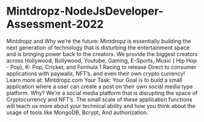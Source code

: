 # Mintdropz-NodeJsDeveloper-Assessment-2022
Mintdropz and Why we’re the future: Mintdropz is essentially building the next generation of technology that is disturbing the entertainment space and is bringing power back to the creators. We provide the biggest creators across Hollywood, Bollywood, Youtube, Gaming, E-Sports, Music ( Hip Hop - Pop), K- Pop, Cricket, and Formula 1 Racing to release Direct to consumer applications with paywalls, NFT’s, and even their own crypto currency! Learn more at: Mintdropz.com Your Task: Your Goal is to build a small application where a user can create a post on their own social media type platform. Why? We’re a social media platform that is disrupting the space of Cryptocurrency and NFT’s. The small scale of these application functions will teach us more about your technical ability and how you think about the usage of tools like MongoDB, Bcrypt, And authorization.

